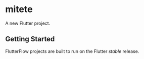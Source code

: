 # mitete

A new Flutter project.

## Getting Started

FlutterFlow projects are built to run on the Flutter _stable_ release.

